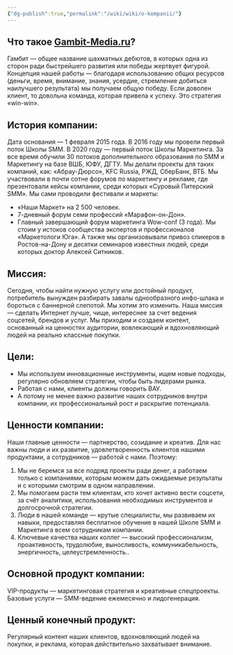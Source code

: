 ```yaml
---
{"dg-publish":true,"permalink":"/wiki/wiki/o-kompanii/"}
---
```



## Что такое [Gambit-Media.ru](http://gambit-media.ru)?
Гамбит — общее название шахматных дебютов, в которых одна из сторон ради быстрейшего развития или победы жертвует фигурой. Концепция нашей работы — благодаря использованию общих ресурсов (деньги, время, внимание, знания, усердие, стремление добиться наилучшего результата) мы получаем общую победу. Если доволен клиент, то довольна команда, которая привела к успеху. Это стратегия «win-win».
## История компании:
Дата основания — 1 февраля 2015 года.
В 2016 году мы провели первый поток Школы SMM. В 2020 году — первый поток Школы Маркетинга. За все время обучили 30 потоков дополнительного образования по SMM и Маркетингу на базе ВШБ, ЮФУ, ДГТУ.
Мы делали проекты для таких компаний, как: «Абрау-Дюрсо», KFC Russia, РЖД, СберБанк, ВТБ.
Мы участвовали в почти сотне форумов по маркетингу и рекламе, где презентовали кейсы компании, среди которых «Суровый Питерский SMM».
Мы сами проводили фестивали и маркеты:
- «Наши Маркет» на 2 500 человек.
- 7-дневный форум семи профессий «Марафон-он-Дон».
- Главный завершающий форум маркетинга Wow-conf (3 года).
Мы стоим у истоков сообщества экспертов и профессионалов «Маркетологи Юга».
А также мы организовывали привоз спикеров в Ростов-на-Дону и десятки семинаров известных людей, среди которых доктор Алексей Ситников.
## Миссия:
Сегодня, чтобы найти нужную услугу или достойный продукт, потребитель вынужден разбирать завалы однообразного инфо-шлака и бороться с баннерной слепотой. Мы хотим это изменить. Наша миссия — сделать Интернет лучше, чище, интереснее за счет ведения соцсетей, брендов и услуг. Мы приходим и создаем контент, основанный на ценностях аудитории, вовлекающий и вдохновляющий людей на реально классные покупки.
## Цели:
- Мы используем инновационные инструменты, ищем новые подходы, регулярно обновляем стратегии, чтобы быть лидерами рынка.
- Работая с нами, клиенты должны говорить ВАУ.
- А потому не менее важно развитие наших сотрудников внутри компании, их профессиональный рост и раскрытие потенциала.
## Ценности компании:
Наши главные ценности — партнерство, созидание и креатив. Для нас важны люди и их развитие, удовлетворенность клиентов нашими продуктами, а сотрудников — работой с нами. Поэтому:
1. Мы не беремся за все подряд проекты ради денег, а работаем только с компаниями, которым можем дать ожидаемые результаты и с которыми смотрим в одном направлении.
2. Мы помогаем расти тем клиентам, кто хочет активно вести соцсети, за счёт аналитики, использования необходимых инструментов и долгосрочной стратегии.
3. Люди в нашей команде — крутые специалисты, мы развиваем их навыки, предоставляя бесплатное обучение в нашей Школе SMM и Маркетинга всем сотрудникам компании.
4. Ключевые качества наших коллег — высокий профессионализм, проактивность, трудолюбие, выносливость, коммуникабельность, энергичность, целеустремленность..
## Основной продукт компании:
VIP-продукты — маркетинговая стратегия и креативные спецпроекты.
Базовые услуги — SMM-ведение ежемесячно и лидогенерация.
## Ценный конечный продукт:
Регулярный контент наших клиентов, вдохновляющий людей на покупки, и реклама, которая действительно захватывает внимание.